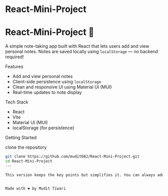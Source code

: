 
# React-Mini-Project
# React-Mini-Project 📝

A simple note-taking app built with React that lets users add and view personal notes. Notes are saved locally using `localStorage` — no backend required!

 Features

- Add and view personal notes
- Client-side persistence using `localStorage`
- Clean and responsive UI using Material UI (MUI)
- Real-time updates to note display

 Tech Stack

- React
- Vite
- Material UI (MUI)
- localStorage (for persistence)

Getting Started

clone the repository

```bash
git clone https://github.com/mudit682/React-Mini-Project.git
cd React-Mini-Project
---

This version keeps the key points but simplifies it. You can always add more detailed sections later if needed, such as screenshots or license information.


Made with ❤️ by Mudit Tiwari



